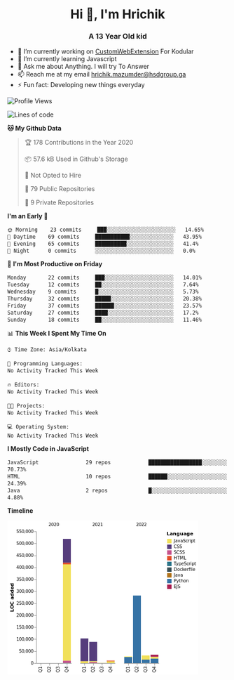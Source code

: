 <h1 align="center">Hi 👋, I'm Hrichik</h1>
<h3 align="center">A 13 Year Old kid</h3>


- 🔭 I’m currently working on [CustomWebExtension](https://github.com/hrichiksite/CustomWebExtension) For Kodular
- 🌱 I’m currently learning Javascript
- 💬 Ask me about Anything. I will try To Answer
- 📫 Reach me at my email hrichik.mazumder@hsdgroup.ga
- ⚡ Fun fact: Developing new things everyday

<!--START_SECTION:waka-->
![Profile Views](http://img.shields.io/badge/Profile%20Views-54-blue)

![Lines of code](https://img.shields.io/badge/From%20Hello%20World%20I%27ve%20Written-3.1%20million%20lines%20of%20code-blue)

**🐱 My Github Data** 

> 🏆 178 Contributions in the Year 2020
 > 
> 📦 57.6 kB Used in Github's Storage 
 > 
> 🚫 Not Opted to Hire
 > 
> 📜 79 Public Repositories
 > 
> 🔑 9 Private Repositories 

**I'm an Early 🐤** 

```text
🌞 Morning    23 commits     ███░░░░░░░░░░░░░░░░░░░░░░   14.65% 
🌆 Daytime    69 commits     ███████████░░░░░░░░░░░░░░   43.95% 
🌃 Evening    65 commits     ██████████░░░░░░░░░░░░░░░   41.4% 
🌙 Night      0 commits      ░░░░░░░░░░░░░░░░░░░░░░░░░   0.0%

```
📅 **I'm Most Productive on Friday** 

```text
Monday       22 commits     ███░░░░░░░░░░░░░░░░░░░░░░   14.01% 
Tuesday      12 commits     ██░░░░░░░░░░░░░░░░░░░░░░░   7.64% 
Wednesday    9 commits      █░░░░░░░░░░░░░░░░░░░░░░░░   5.73% 
Thursday     32 commits     █████░░░░░░░░░░░░░░░░░░░░   20.38% 
Friday       37 commits     ██████░░░░░░░░░░░░░░░░░░░   23.57% 
Saturday     27 commits     ████░░░░░░░░░░░░░░░░░░░░░   17.2% 
Sunday       18 commits     ██░░░░░░░░░░░░░░░░░░░░░░░   11.46%

```


📊 **This Week I Spent My Time On** 

```text
⌚︎ Time Zone: Asia/Kolkata

💬 Programming Languages: 
No Activity Tracked This Week

🔥 Editors: 
No Activity Tracked This Week

🐱‍💻 Projects: 
No Activity Tracked This Week

💻 Operating System: 
No Activity Tracked This Week

```

**I Mostly Code in JavaScript** 

```text
JavaScript               29 repos            █████████████████░░░░░░░░   70.73% 
HTML                     10 repos            ██████░░░░░░░░░░░░░░░░░░░   24.39% 
Java                     2 repos             █░░░░░░░░░░░░░░░░░░░░░░░░   4.88%

```


**Timeline**

![Chart not found](https://github.com/hrichiksite/hrichiksite/blob/master/charts/bar_graph.png) 


<!--END_SECTION:waka-->

